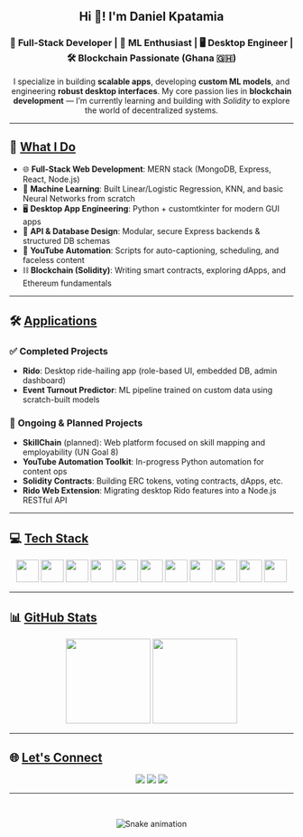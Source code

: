 <h2 align="center">Hi 👋! I'm <strong>Daniel Kpatamia</strong></h2>
<h3 align="center">🚀 Full-Stack Developer | 🧠 ML Enthusiast | 🖥️ Desktop Engineer | 🛠️ Blockchain Passionate (Ghana 🇬🇭)</h3>

<p align="center">
  I specialize in building <strong>scalable apps</strong>, developing <strong>custom ML models</strong>, and engineering <strong>robust desktop interfaces</strong>.  
  My core passion lies in <strong>blockchain development</strong> — I’m currently learning and building with <em>Solidity</em> to explore the world of decentralized systems.
</p>

---

## 🧠 <ins>What I Do</ins>

<ul>
  <li>🌐 <strong>Full-Stack Web Development</strong>: MERN stack (MongoDB, Express, React, Node.js)</li>
  <li>🤖 <strong>Machine Learning</strong>: Built Linear/Logistic Regression, KNN, and basic Neural Networks from scratch</li>
  <li>🖥️ <strong>Desktop App Engineering</strong>: Python + customtkinter for modern GUI apps</li>
  <li>🔐 <strong>API & Database Design</strong>: Modular, secure Express backends & structured DB schemas</li>
  <li>🎥 <strong>YouTube Automation</strong>: Scripts for auto-captioning, scheduling, and faceless content</li>
  <li>⛓️ <strong>Blockchain (Solidity)</strong>: Writing smart contracts, exploring dApps, and Ethereum fundamentals</li>
</ul>

---

## 🛠️ <ins>Applications</ins>

### ✅ <strong>Completed Projects</strong>
<ul>
  <li><strong>Rido</strong>: Desktop ride-hailing app (role-based UI, embedded DB, admin dashboard)</li>
  <li><strong>Event Turnout Predictor</strong>: ML pipeline trained on custom data using scratch-built models</li>
</ul>

### 🚧 <strong>Ongoing & Planned Projects</strong>
<ul>
  <li><strong>SkillChain</strong> (planned): Web platform focused on skill mapping and employability (UN Goal 8)</li>
  <li><strong>YouTube Automation Toolkit</strong>: In-progress Python automation for content ops</li>
  <li><strong>Solidity Contracts</strong>: Building ERC tokens, voting contracts, dApps, etc.</li>
  <li><strong>Rido Web Extension</strong>: Migrating desktop Rido features into a Node.js RESTful API</li>
</ul>

---

## 💻 <ins>Tech Stack</ins>

<div align="center">
  <img src="https://cdn.jsdelivr.net/gh/devicons/devicon/icons/python/python-original.svg" height="40" />
  <img src="https://cdn.jsdelivr.net/gh/devicons/devicon/icons/java/java-original.svg" height="40" />
  <img src="https://cdn.jsdelivr.net/gh/devicons/devicon/icons/javascript/javascript-original.svg" height="40" />
  <img src="https://cdn.jsdelivr.net/gh/devicons/devicon/icons/react/react-original.svg" height="40" />
  <img src="https://cdn.jsdelivr.net/gh/devicons/devicon/icons/solidity/solidity-original.svg" height="40" />
  <img src="https://cdn.jsdelivr.net/gh/devicons/devicon/icons/nodejs/nodejs-original.svg" height="40" />
  <img src="https://cdn.jsdelivr.net/gh/devicons/devicon/icons/express/express-original.svg" height="40" />
  <img src="https://cdn.jsdelivr.net/gh/devicons/devicon/icons/mysql/mysql-original.svg" height="40" />
  <img src="https://cdn.jsdelivr.net/gh/devicons/devicon/icons/html5/html5-original.svg" height="40" />
  <img src="https://cdn.jsdelivr.net/gh/devicons/devicon/icons/css3/css3-original.svg" height="40" />
  <img src="https://cdn.jsdelivr.net/gh/devicons/devicon/icons/tailwindcss/tailwindcss-plain.svg" height="40" />
</div>

---

## 📊 <ins>GitHub Stats</ins>

<div align="center">
  <img src="https://github-readme-stats.vercel.app/api?username=your-github-username&show_icons=true&theme=dracula&hide_border=false" height="150" />
  <img src="https://github-readme-stats.vercel.app/api/top-langs?username=your-github-username&layout=compact&langs_count=10&theme=dracula&hide_border=false" height="150" />
</div>

---

## 🌐 <ins>Let's Connect</ins>

<div align="center">
  <a href="https://www.youtube.com/@yourchannel"><img src="https://img.shields.io/badge/Youtube-FF0000?style=for-the-badge&logo=youtube&logoColor=white" /></a>
  <a href="mailto:youremail@gmail.com"><img src="https://img.shields.io/badge/Gmail-D14836?style=for-the-badge&logo=gmail&logoColor=white" /></a>
  <a href="https://www.linkedin.com/in/yourprofile"><img src="https://img.shields.io/badge/LinkedIn-0077B5?style=for-the-badge&logo=linkedin&logoColor=white" /></a>
</div>

---

<br clear="both">

<p align="center">
  <img src="https://raw.githubusercontent.com/maurodesouza/maurodesouza/output/snake.svg" alt="Snake animation" />
</p>
